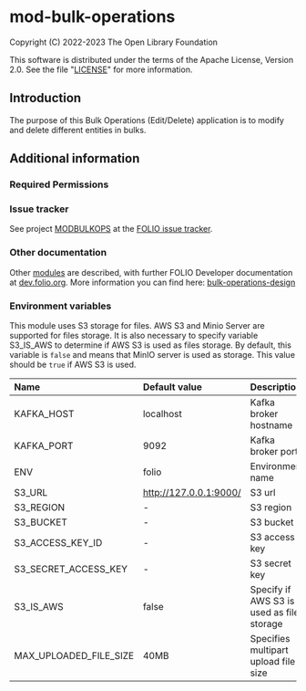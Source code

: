 # mod-bulk-operations

Copyright (C) 2022-2023 The Open Library Foundation

This software is distributed under the terms of the Apache License, Version 2.0. See the file "[LICENSE](LICENSE)" for more information.

## Introduction

The purpose of this Bulk Operations (Edit/Delete) application is to modify and delete different entities in bulks.

## Additional information

### Required Permissions

### Issue tracker

See project [MODBULKOPS](https://issues.folio.org/browse/MODBULKOPS)
at the [FOLIO issue tracker](https://dev.folio.org/guidelines/issue-tracker).

### Other documentation

Other [modules](https://dev.folio.org/source-code/#server-side) are described,
with further FOLIO Developer documentation at
[dev.folio.org](https://dev.folio.org/).
More information you can find here: [bulk-operations-design](https://wiki.folio.org/display/FOLIJET/Bulk+Operations+redesign)

### Environment variables
This module uses S3 storage for files. AWS S3 and Minio Server are supported for files storage.
It is also necessary to specify variable S3_IS_AWS to determine if AWS S3 is used as files storage. By default,
this variable is `false` and means that MinIO server is used as storage.
This value should be `true` if AWS S3 is used.

| Name                                     | Default value          | Description                                |
|:-----------------------------------------|:-----------------------|:-------------------------------------------|
| KAFKA_HOST                               | localhost              | Kafka broker hostname                      |
| KAFKA_PORT                               | 9092                   | Kafka broker port                          |
| ENV                                      | folio                  | Environment name                           |
| S3_URL                                   | http://127.0.0.1:9000/ | S3 url                                     |
| S3_REGION                                | -                      | S3 region                                  |
| S3_BUCKET                                | -                      | S3 bucket                                  |
| S3_ACCESS_KEY_ID                         | -                      | S3 access key                              |
| S3_SECRET_ACCESS_KEY                     | -                      | S3 secret key                              |
| S3_IS_AWS                                | false                  | Specify if AWS S3 is used as files storage |
| MAX_UPLOADED_FILE_SIZE                   | 40MB                   | Specifies multipart upload file size       |
